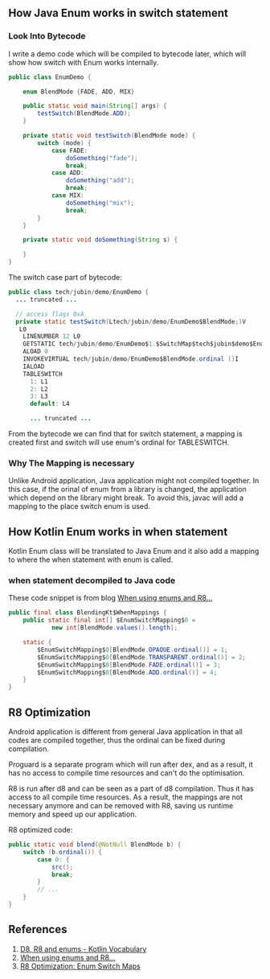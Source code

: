 ## How Java Enum works in switch statement
### Look Into Bytecode
I write a demo code which will be compiled to bytecode later, which will show how switch with Enum works internally.
```Java
public class EnumDemo {

    enum BlendMode {FADE, ADD, MIX}

    public static void main(String[] args) {
        testSwitch(BlendMode.ADD);
    }

    private static void testSwitch(BlendMode mode) {
        switch (mode) {
            case FADE:
                doSomething("fade");
                break;
            case ADD:
                doSomething("add");
                break;
            case MIX:
                doSomething("mix");
                break;
        }
    }

    private static void doSomething(String s) {

    }
}
```

The switch case part of bytecode:
```Java bytecode
public class tech/jubin/demo/EnumDemo {
  ... truncated ...

  // access flags 0xA
  private static testSwitch(Ltech/jubin/demo/EnumDemo$BlendMode;)V
   L0
    LINENUMBER 12 L0
    GETSTATIC tech/jubin/demo/EnumDemo$1.$SwitchMap$tech$jubin$demo$EnumDemo$BlendMode : [I
    ALOAD 0
    INVOKEVIRTUAL tech/jubin/demo/EnumDemo$BlendMode.ordinal ()I
    IALOAD
    TABLESWITCH
      1: L1
      2: L2
      3: L3
      default: L4

      ... truncated ...
```
From the bytecode we can find that for switch statement, a mapping is created first and switch will use enum's ordinal for TABLESWITCH.

### Why The Mapping is necessary
Unlike Android application, Java application might not compiled together. In this case, if the orinal of enum from a library is changed, the application which depend on the library might break. To avoid this, javac will add a mapping to the place switch enum is used.


## How Kotlin Enum works in when statement
Kotlin Enum class will be translated to Java Enum and it also add a mapping to where the when statement with enum is called.

### when statement decompiled to Java code
These code snippet is from blog [When using enums and R8…](https://medium.com/androiddevelopers/when-using-enums-and-r8-3f8f314c0a13)
``` Java
public final class BlendingKt$WhenMappings {
    public static final int[] $EnumSwitchMapping$0 =
            new int[BlendMode.values().length];

    static {
        $EnumSwitchMapping$0[BlendMode.OPAQUE.ordinal()] = 1;
        $EnumSwitchMapping$0[BlendMode.TRANSPARENT.ordinal()] = 2;
        $EnumSwitchMapping$0[BlendMode.FADE.ordinal()] = 3;
        $EnumSwitchMapping$0[BlendMode.ADD.ordinal()] = 4;
    }
}
```

## R8 Optimization
Android application is different from general Java application in that all codes are compiled together, thus the ordinal can be fixed during compilation.

Proguard is a separate program which will run after dex, and as a result, it has no access to compile time resources and can't do the optimisation.

R8 is run after d8 and can be seen as a part of d8 compilation. Thus it has access to all compile time resources. As a result, the mappings are not necessary anymore and can be removed with R8, saving us runtime memory and speed up our application.

R8 optimized code:
```Java
public static void blend(@NotNull BlendMode b) {
    switch (b.ordinal()) {
        case 0: {
            src();
            break;
        }
        // ...
    }
}
```

## References
1. [D8, R8 and enums - Kotlin Vocabulary](https://www.youtube.com/watch?v=lTo03M2HzFY&list=PLWz5rJ2EKKc_T0fSZc9obnmnWcjvmJdw_&index=3)
2. [When using enums and R8…](https://medium.com/androiddevelopers/when-using-enums-and-r8-3f8f314c0a13)
3. [R8 Optimization: Enum Switch Maps](https://jakewharton.com/r8-optimization-enum-switch-maps/)
